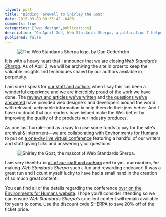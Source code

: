 ```yaml
---
layout: post
title: "Bidding Farewell to Shirley the Goat"
date: 2015-03-09 09:35:42 -0400
comments: true
categories: ["web design",publications]
description: "On April 2nd, Web Standards Sherpa, a publication I helped found."
published: false
---
```


<figure id="fig-2015-03-09-02" class="media-container media-container--right">
	<img src="http://cdn.webstandardssherpa.com/c/i/logo.png" alt="The Web Standards Sherpa logo, by Dan Cederholm">
</figure>

It is with a heavy heart that I announce that we are closing [*Web Standards Sherpa*](http://webstandardssherpa.com/). As of April 2, we will be archiving the site in order to keep the valuable insights and techniques shared by our authors available in perpetuity.

I am sure I speak for [our staff and authors](http://webstandardssherpa.com/about/#staff) when I say this has been a wonderful experience and we are incredibly proud of the work we have done. The [reviews and articles we’ve written](http://webstandardssherpa.com/reviews/) and [the questions we’ve answered](http://webstandardssherpa.com/ask-the-sherpas/) have provided web designers and developers around the world with relevant, actionable information to help them do their jobs better. And I have no doubt that our readers have helped make the Web better by improving the quality of the products our industry produces.

As one last hurrah—and as a way to raise some funds to pay for the site’s archival & internment—we are collaborating with [Environments for Humans](http://environmentsforhumans.com/) to put on [a one-day live virtual conference](http://environmentsforhumans.com/2015/web-sherpa-summit/) featuring a handful of our writers and staff giving talks and answering your questions.

<figure id="fig-2015-03-09-02" class="media-container media-container--right">
	<img src="http://webstandardssherpa.com/i/shirley-large.png" alt="Shirley the Goat, the mascot of Web Standards Sherpa.">
</figure>

I am very thankful to [all of our staff and authors](http://webstandardssherpa.com/about/#staff) and to you, our readers, for making *Web Standards Sherpa* such a fun and rewarding endeavor! It was a great run and I count myself lucky to have had a small hand in the creation of so much great content.

You can find all of the details regarding the conference [over on the Environments for Humans website](http://environmentsforhumans.com/2015/web-sherpa-summit/). I hope you’ll consider attending so we can ensure *Web Standards Sherpa*’s excellent content will remain available for years to come. Use the discount code SHERPA to save 20% off of the ticket price.